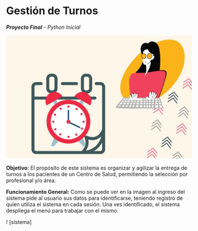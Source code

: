 #  **Gestión de Turnos**
**_Proyecto Final_** - _Python Inicial_

![Turnos](/imagenes/imagen_principal.jpeg)

**Objetivo:**
El propósito de este sistema es organizar y agilizar la entrega de turnos a los pacientes de un Centro de Salud, permitiendo la selección por profesional y/o área.

**Funcionamiento General:**
Como se puede ver en la imagen al ingreso del sistema pide al usuario sus datos para identificarse, teniendo registro de quien utiliza el sistema en cada sesión. Una ves identificado, el sistema despliega el menú para trabajar con el mismo.

! [sistema]
